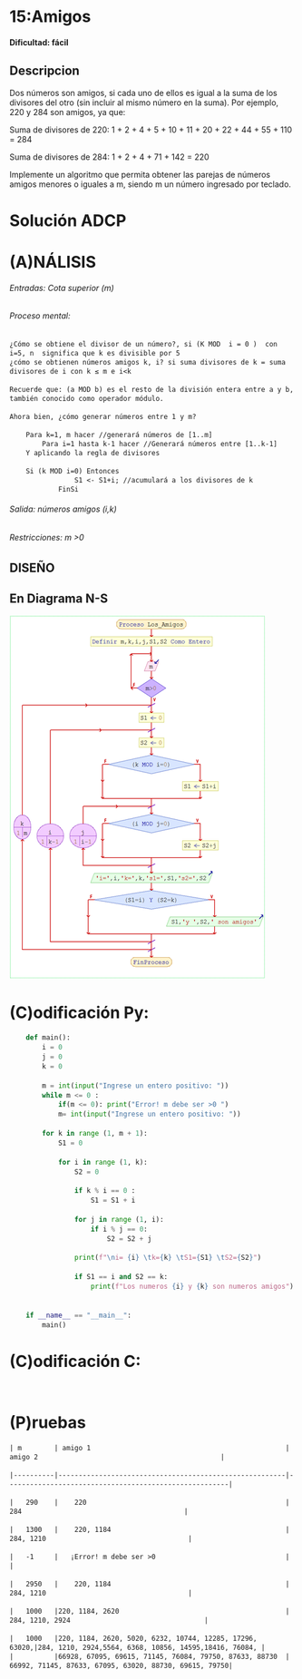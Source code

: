 # 15:Amigos

#### Dificultad: fácil

## Descripcion

Dos números son amigos, si cada uno de ellos es igual a la suma de los divisores del otro (sin incluir al mismo número en la suma).
Por ejemplo, 220 y 284 son amigos, ya que:

Suma de divisores de 220:  1 + 2 + 4 + 5 + 10 + 11 + 20 + 22 + 44 + 55 + 110 = 284

Suma de divisores de 284:  1 + 2 + 4 + 71 + 142 = 220

Implemente un algoritmo que permita obtener las parejas de números amigos menores o iguales a m, siendo m un número ingresado por teclado. 



# Solución ADCP

# (A)NÁLISIS

###### Entradas: Cota superior (m)


###### Proceso mental:

    ¿Cómo se obtiene el divisor de un número?, si (K MOD  i = 0 )  con i=5, n  significa que k es divisible por 5
    ¿cómo se obtienen números amigos k, i? si suma divisores de k = suma divisores de i con k ≤ m e i<k
    
    Recuerde que: (a MOD b) es el resto de la división entera entre a y b, también conocido como operador módulo.
    
    Ahora bien, ¿cómo generar números entre 1 y m?

        Para k=1, m hacer //generará números de [1..m]
            Para i=1 hasta k-1 hacer //Generará números entre [1..k-1]
        Y aplicando la regla de divisores
    
        Si (k MOD i=0) Entonces
                    S1 <- S1+i; //acumulará a los divisores de k
                FinSi

###### Salida: números amigos (i,k)

###### Restricciones: m >0



## DISEÑO 

## En Diagrama N-S

![](Imagen.png)

# (C)odificación Py:
```py
    def main():
        i = 0
        j = 0
        k = 0
        
        m = int(input("Ingrese un entero positivo: "))
        while m <= 0 :
            if(m <= 0): print("Error! m debe ser >0 ")
            m= int(input("Ingrese un entero positivo: "))
            
        for k in range (1, m + 1):
            S1 = 0
            
            for i in range (1, k):
                S2 = 0
                
                if k % i == 0 :
                    S1 = S1 + i
                
                for j in range (1, i):
                    if i % j == 0:
                        S2 = S2 + j
                        
                print(f"\ni= {i} \tk={k} \tS1={S1} \tS2={S2}")
                
                if S1 == i and S2 == k:
                    print(f"Los numeros {i} y {k} son numeros amigos")
                
                
    if __name__ == "__main__":
        main()
```
# (C)odificación C:
```c
    
```
# (P)ruebas

    
    | m        | amigo 1                                                |   amigo 2                                             | 
    
    |----------|--------------------------------------------------------|-------------------------------------------------------|
    
    |   290    |	220                                                 |            284                                        |  
    
    |   1300   |    220, 1184                                           |           284, 1210                                   |  
    
    |   -1     |   ¡Error! m debe ser >0                                |        	                                            |  
    
    |   2950   |    220, 1184                                           |           284, 1210                                   |  
    
    |   1000   |220, 1184, 2620                                         |       284, 1210, 2924                                 |
    
    |   1000   |220, 1184, 2620, 5020, 6232, 10744, 12285, 17296, 63020,|284, 1210, 2924,5564, 6368, 10856, 14595,18416, 76084, |
    |          |66928, 67095, 69615, 71145, 76084, 79750, 87633, 88730  | 66992, 71145, 87633, 67095, 63020, 88730, 69615, 79750|  
    





